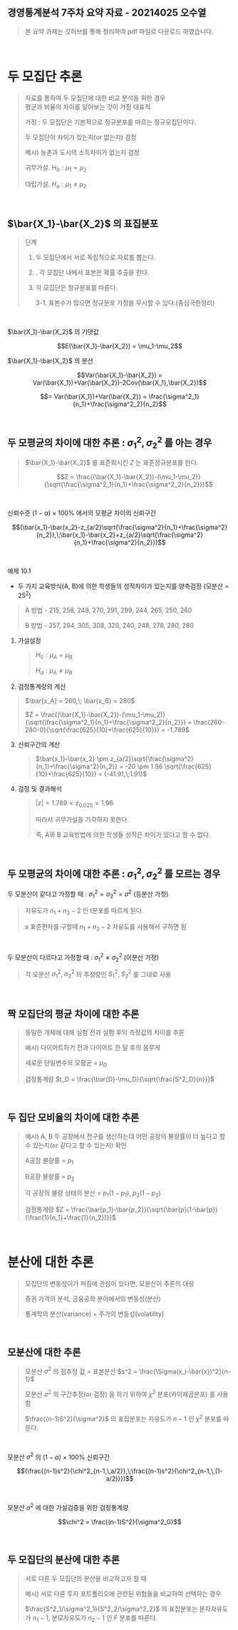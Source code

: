 ## 경영통계분석 7주차 요약 자료 - 20214025 오수열

> 본 요약 과제는 깃허브를 통해 정리하여 pdf 파일로 다운로드 하였습니다.  

<br>

# 두 모집단 추론

> 자료를 통하여 두 모집단에 대한 비교 분석을 위한 경우  
> 평균과 비율의 차이를 알아보는 것이 가장 대표적
>
> 가정 : 두 모집단은 기본적으로 정규분포를 따르는 정규모집단이다.
>
> 두 모집단이 차이가 있는지(or 없는지) 검정
>
> 예시) 농촌과 도시의 소득차이가 없는지 검정
>
> 귀무가설. $H_0 : \mu_1 = \mu_2$
>
> 대립가설. $H_a : \mu_1 \neq \mu_2$

<br>

## $\bar{X_1}-\bar{X_2}$ 의 표집분포

> 단계
>
>  1. 두 모집단에서 서로 독립적으로 자료를 뽑는다.
>
>  2. . 각 모집단 내에서 표본은 확률 추출을 한다.
>
>  3. 각 모집단은 정규분포를 따른다.
>
>     3-1. 표본수가 많으면 정규분포 가정을 무시할 수 있다.(중심극한정리)

<br>

$\bar{X_1}-\bar{X_2}$ 의 기댓값

$$E(\bar{X_1}-\bar{X_2}) = \mu_1-\mu_2$$

$\bar{X_1}-\bar{X_2}$ 의 분산

$$Var(\bar{X_1}-\bar{X_2}) = Var(\bar{X_1})+Var(\bar{X_2})-2Cov(\bar{X_1},\bar{X_2})$$

$$= Var(\bar{X_1})+Var(\bar{X_2}) = \frac{\sigma^2_1}{n_1}+\frac{\sigma^2_2}{n_2}$$

<br>

## 두 모평균의 차이에 대한 추론 : $\sigma^2_1, \sigma^2_2$ 를 아는 경우

> $\bar{X_1}-\bar{X_2}$ 를 표준화시킨 $Z$ 는 표준정규분포를 한다.
>
> $$Z = \frac{(\bar{X_1}-\bar{X_2})-(\mu_1-\mu_2)}{\sqrt{\frac{\sigma^2_1}{n_1}+\frac{\sigma^2_2}{n_2}}}$$

<br>

신뢰수준 $(1-\alpha) \times 100$% 에서의 모평균 차이의 신뢰구간

$$(\bar{x_1}-\bar{x_2}-z_{a/2}\sqrt{\frac{\sigma^2}{n_1}+\frac{\sigma^2}{n_2}},\;\bar{x_1}-\bar{x_2}+z_{a/2}\sqrt{\frac{\sigma^2}{n_1}+\frac{\sigma^2}{n_2}})$$

<br>

예제 10.1

* 두 가지 교육방식(A, B)에 의한 학생들의 성적차이가 있는지를 양측검정 (모분산 = $25^2$)

> A 방법 - 215, 258, 248, 270, 291, 299, 244, 265, 250, 260
>
> B 방법 - 257, 284, 305, 308, 320, 240, 248, 278, 280, 280

1. 가설설정

    > $H_0 : \mu_A = \mu_B$
    >
    > $H_a : \mu_A \neq \mu_B$

2. 검정통계량의 계산

> $\bar{x_A} = 260,\; \bar{x_B} = 280$
>
> $Z = \frac{(\bar{X_1}-\bar{X_2})-(\mu_1-\mu_2)}{\sqrt{\frac{\sigma^2_1}{n_1}+\frac{\sigma^2_2}{n_2}}} = \frac{260-280-0}{\sqrt{\frac{625}{10}+\frac{625}{10}}} = -1.789$

3. 신뢰구간의 계산

    > $\bar{x_1}-\bar{x_2} \pm z_{a/2}\sqrt{\frac{\sigma^2}{n_1}+\frac{\sigma^2}{n_2}} = -20 \pm 1.96 \sqrt{\frac{625}{10}+\frac{625}{10}} = (-41.91,\;1.91)$

4. 검정 및 결과해석

    > $|z| = 1.789 < z_{0.025} = 1.96$
    >
    > 따라서 귀무가설을 기각하지 못한다.
    >
    > 즉, A와 B 교육방법에 의한 학생들 성적은 차이가 있다고 할 수 없다.

<br>

## 두 모평균의 차이에 대한 추론 : $\sigma^2_1, \sigma^2_2$ 를 모르는 경우

두 모분산이 같다고 가정할 때 : $\sigma^2_1 = \sigma^2_2 = \sigma^2$ (등분산 가정)

> 자유도가 $n_1 + n_2 -2$ 인 t분포를 따르게 된다.
>
> $s$ 표준편차를 구할때 $n_1 + n_2 -2$ 자유도를 사용해서 구하면 됨

<br>

두 모분산이 다르다고 가정할 때 : $\sigma^2_1 \neq \sigma^2_2$ (이분산 가정)

> 각 모분산 $\sigma^2_1,\;\sigma^2_2$ 의 추정량인 $S^2_1,\; S^2_2$ 를 그대로 사용

<br>

## 짝 모집단의 평균 차이에 대한 추론

> 동일한 개체애 대해 실험 전과 실험 후의 측정값의 차이를 추론
>
> 예시) 다이어트하기 전과 다이어트 한 달 후의 몸무게
>
> 새로운 단일변수의 모평균 = $\mu_D$
>
> 검정통계량 $t_D = \frac{\bar{D}-\mu_D}{\sqrt{\frac{S^2_D}{n}}}$

<br>

## 두 집단 모비율의 차이에 대한 추론

> 예시) A, B 두 공장에서 전구를 생산하는데 어떤 공장의 불량률이 더 높다고 할 수 있는지(or 같다고 할 수 있는지) 확인
>
> A공장 불량률 = $p_1$
>
> B공장 불량률 = $p_2$
>
> 각 공장의 불량 상태의 분산 = $p_1(1-p_1),\;p_2(1-p_2)$
>
> 검정통계량 $Z = \frac{\bar{p_1}-\bar{p_2}}{\sqrt{\bar{p}(1-\bar{p})(\frac{1}{n_1}+\frac{1}{n_2})}}$

<br>

# 분산에 대한 추론

> 모집단의 변동성이가 퍼짐에 관심이 있다면, 모분산이 추론의 대상
>
> 증권 가격의 분석, 금융공학 분야에서의 변동성(분산)
>
> 통계학의 분산(variance) = 주가의 변동성(volatility)

<br>

## 모분산에 대한 추론

> 모분산 $\sigma^2$ 의 점추정 값 = 표본분산 $s^2 = \frac{\Sigma(x_i-\bar{x})^2}{n-1}$
>
> 모분산 $\sigma^2$ 의 구간추정(or 검정) 을 하기 위하여 $\chi^2$ 분포(카이제곱분포) 를 사용함
>
> $\frac{(n-1)S^2}{\sigma^2}$ 의 표집분포는 자유도가 $n-1$ 인 $\chi^2$ 분포를 따른다.

<br>

모분산 $\sigma^2$ 의 $(1-\alpha) \times 100$% 신뢰구간

$$(\frac{(n-1)s^2}{\chi^2_{n-1,\,a/2}},\;\frac{(n-1)s^2}{\chi^2_{n-1,\,(1-a/2)}})$$

<br>

모분산 $\sigma^2$ 에 대한 가설검증을 위한 검정통계량

$$\chi^2 = \frac{(n-1)S^2}{\sigma^2_0}$$

<br>

## 두 모집단의 분산에 대한 추론

> 서로 다른 두 모집단의 분산을 비교하고자 할 때
>
> 예시) 서로 다른 투자 포트폴리오에 관련된 위험들을 비교하여 선택하는 경우
>
> $\frac{S^2_1/\sigma^2_1}{S^2_2/\sigma^2_2}$ 의 표집분포는 분자자유도가 $n_1-1$, 분모자유도가 $n_2-1$ 인 F 분포를 따른다.